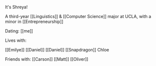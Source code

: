 It's Shreya!

A third-year [[Linguistics]] & [[Computer Science]] major at UCLA, with a minor in [[Entrepreneurship]]


Dating:
[[me]]


Lives with:

[[Emilye]]
[[Daniel]]
[[Daniel]]
[[Snapdragon]]
Chloe

Friends with:
[[Carson]]
[[Matt]]
[[Oliver]]


